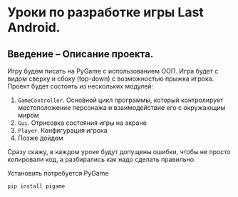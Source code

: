 # Уроки по разработке игры Last Android.
## Введение – Описание проекта.
Игру будем писать на PyGame с использованием ООП.
Игра будет с видом сверху и сбоку (top-down) с возможностью прыжка игрока.
Проект будет состоять из нескольких модулей:
1.	`GameController`. Основной цикл программы, который контролирует местоположение персонажа и взаимодействие его с окружающим миром
2.	`Gui`. Отрисовка состояния игры на экране
3.	`Player`. Конфигурация игрока
4.	Позже дойдем

Сразу скажу, в каждом уроке будут допущены ошибки, чтобы не просто копировали код, а разбирались как надо сделать правильно.

Установить потребуется PyGame

    pip install pigame